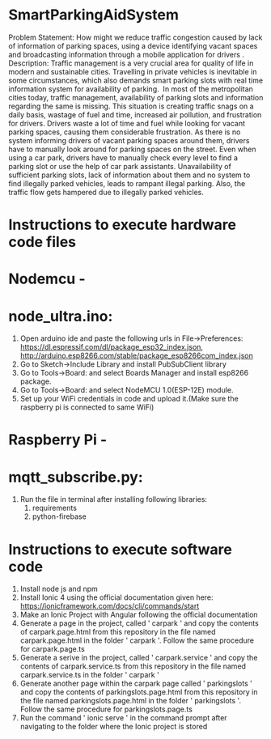 # SmartParkingAidSystem
Problem Statement: How might we reduce traffic congestion caused by lack of information of parking spaces, using a device identifying vacant spaces and broadcasting information through a mobile application for drivers . Description: Traffic management is a very crucial area for quality of life in modern and sustainable cities. Travelling in private vehicles is inevitable in some circumstances, which also demands smart parking slots with real time information system for availability of parking.  In most of the metropolitan cities today, traffic management, availability of parking slots and information regarding the same is missing. This situation is creating traffic snags on a daily basis, wastage of fuel and time, increased air pollution, and frustration for drivers. Drivers waste a lot of time and fuel while looking for vacant parking spaces, causing them considerable frustration. As there is no system informing drivers of vacant parking spaces around them, drivers have to manually look around for parking spaces on the street. Even when using a car park, drivers have to manually check every level to find a parking slot or use the help of car park assistants. Unavailability of sufficient parking slots, lack of information about them and no system to find illegally parked vehicles, leads to rampant illegal parking. Also, the traffic flow gets hampered due to illegally parked vehicles.


# Instructions to execute hardware code files

# Nodemcu -
# node_ultra.ino:
1) Open arduino ide and paste the following urls in File->Preferences:
   https://dl.espressif.com/dl/package_esp32_index.json, http://arduino.esp8266.com/stable/package_esp8266com_index.json
2) Go to Sketch->Include Library and install PubSubClient library
3) Go to Tools->Board: and select Boards Manager and install esp8266 package.
4) Go to Tools->Board: and select NodeMCU 1.0(ESP-12E) module.
5) Set up your WiFi credentials in code and upload it.(Make sure the raspberry pi is connected to same WiFi)

# Raspberry Pi -
# mqtt_subscribe.py:
1) Run the file in terminal after installing following libraries:
   1) requirements
   2) python-firebase
   
# Instructions to execute software code

1) Install node js and npm
2) Install Ionic 4 using the official documentation given here: https://ionicframework.com/docs/cli/commands/start
3) Make an Ionic Project with Angular following the official documentation
4) Generate a page in the project, called ' carpark ' and copy the contents of carpark.page.html from this repository in the file named carpark.page.html in the folder ' carpark '. Follow the same procedure for carpark.page.ts
5) Generate a serive in the project, called ' carpark.service ' and copy the contents of carpark.service.ts from this repository in the file named carpark.service.ts in the folder ' carpark '
6) Generate another page within the carpark page called ' parkingslots ' and copy the contents of parkingslots.page.html from this repository in the file named parkingslots.page.html in the folder ' parkingslots '. Follow the same procedure for parkingslots.page.ts
7) Run the command ' ionic serve ' in the command prompt after navigating to the folder where the Ionic project is stored
